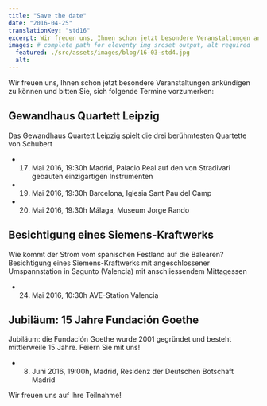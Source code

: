 ```yaml
---
title: "Save the date"
date: "2016-04-25"
translationKey: "std16"
excerpt: Wir freuen uns, Ihnen schon jetzt besondere Veranstaltungen ankündigen zu können und bitten Sie, sich folgende Termine vorzumerken.
images: # complete path for eleventy img srcset output, alt required
  featured: ./src/assets/images/blog/16-03-std4.jpg
  alt:
---
```


Wir freuen uns, Ihnen schon jetzt besondere Veranstaltungen ankündigen zu können und bitten Sie, sich folgende Termine vorzumerken:

## Gewandhaus Quartett Leipzig

Das Gewandhaus Quartett Leipzig spielt die drei berühmtesten Quartette von Schubert

- 17. Mai 2016, 19:30h Madrid, Palacio Real auf den von Stradivari gebauten einzigartigen Instrumenten
- 19. Mai 2016, 19:30h Barcelona, Iglesia Sant Pau del Camp
- 20. Mai 2016, 19:30h Málaga, Museum Jorge Rando

## Besichtigung eines Siemens-Kraftwerks

Wie kommt der Strom vom spanischen Festland auf die Balearen? Besichtigung eines Siemens-Kraftwerks mit angeschlossener Umspannstation in Sagunto (Valencia) mit anschliessendem Mittagessen

- 24. Mai 2016, 10:30h AVE-Station Valencia

## Jubiläum: 15 Jahre Fundación Goethe

Jubiläum: die Fundación Goethe wurde 2001 gegründet und besteht mittlerweile 15 Jahre. Feiern Sie mit uns!

- 8.  Juni 2016, 19:00h, Madrid, Residenz der Deutschen Botschaft Madrid

Wir freuen uns auf Ihre Teilnahme!
